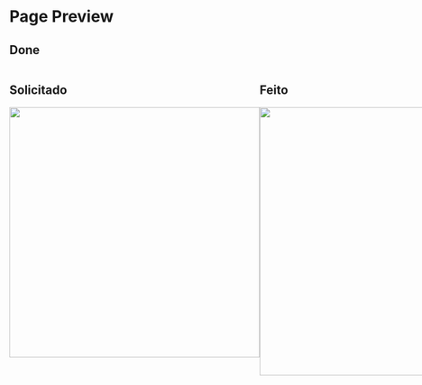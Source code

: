 # Page Preview
## Done
<div style="display: flex; justify-content:space-between;">
  <div>
    <h2>Solicitado</h2>
    <img src="https://i.imgur.com/CdJEJEK.png" style="width: 444px;">
  </div>
  <div>
    <h2>Feito</h2>
    <img src="https://i.imgur.com/AnhW1xx.png" style="width: 476px;">
  </div>
</div>
